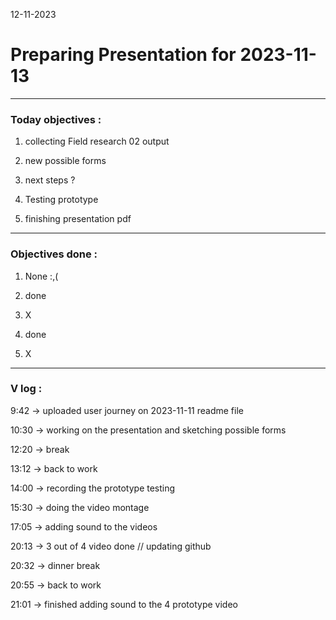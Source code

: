 12-11-2023
# Preparing Presentation for 2023-11-13

---

### Today objectives :

1. collecting Field research 02 output

2. new possible forms


3. next steps ?

4. Testing prototype

5. finishing presentation pdf

---

### Objectives done : 

1. None :,(

2. done

3. X

4. done

5. X

---

### V log :

9:42 -> uploaded user journey on 2023-11-11 readme file

10:30 -> working on the presentation and sketching possible forms

12:20 -> break

13:12 -> back to work

14:00 -> recording the prototype testing

15:30 -> doing the video montage

17:05 -> adding sound to the videos

20:13 -> 3 out of 4 video done // updating github

20:32 -> dinner break

20:55 -> back to work 

21:01 -> finished adding sound to the 4 prototype video

